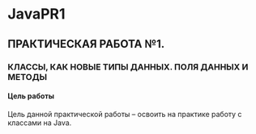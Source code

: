 # JavaPR1

<h2>ПРАКТИЧЕСКАЯ РАБОТА №1.

<h3>КЛАССЫ, КАК НОВЫЕ ТИПЫ ДАННЫХ. ПОЛЯ ДАННЫХ И МЕТОДЫ
<h4>Цель работы</h4>

Цель данной практической работы – освоить на практике работу с
классами на Java.
